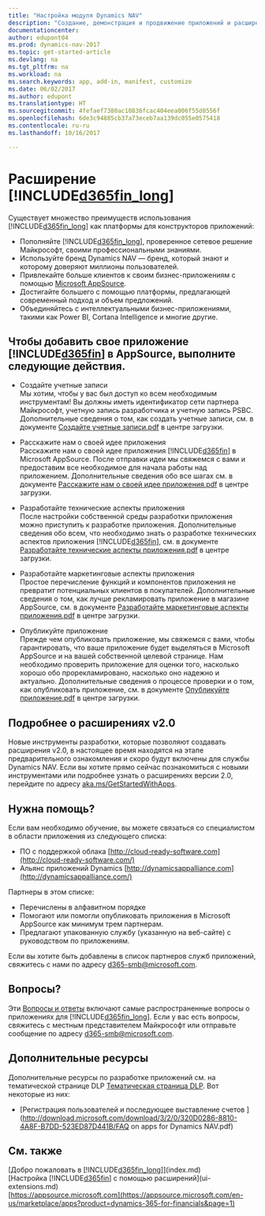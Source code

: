 ```yaml
---
title: "Настройка модуля Dynamics NAV"
description: "Создание, демонстрация и продвижение приложений и расширений для Dynamics NAV."
documentationcenter: 
author: edupont04
ms.prod: dynamics-nav-2017
ms.topic: get-started-article
ms.devlang: na
ms.tgt_pltfrm: na
ms.workload: na
ms.search.keywords: app, add-in, manifest, customize
ms.date: 06/02/2017
ms.author: edupont
ms.translationtype: HT
ms.sourcegitcommit: 4fefaef7380ac10836fcac404eea006f55d8556f
ms.openlocfilehash: 6de3c94885cb37a73eceb7aa139dc055e0575418
ms.contentlocale: ru-ru
ms.lasthandoff: 10/16/2017

---
```

# <a name="extending-included365finlongincludesd365finlongmdmd"></a>Расширение [!INCLUDE[d365fin_long](includes/d365fin_long_md.md)]
Существует множество преимуществ использования [!INCLUDE[d365fin_long](includes/d365fin_long_md.md)] как платформы для конструкторов приложений:

* Пополняйте [!INCLUDE[d365fin_long](includes/d365fin_long_md.md)], проверенное сетевое решение Майкрософт, своими профессиональными знаниями.  
* Используйте бренд Dynamics NAV — бренд, который знают и которому доверяют миллионы пользователей.  
* Привлекайте больше клиентов к своим бизнес-приложениям с помощью [Microsoft AppSource](https://appsource.microsoft.com/).  
* Достигайте большего с помощью платформы, предлагающей современный подход и объем предложений.  
* Объединяйтесь с интеллектуальными бизнес-приложениями, такими как Power BI, Cortana Intelligence и многие другие.  

## <a name="to-bring-your-included365finincludesd365finmdmd-app-into-appsource"></a>Чтобы добавить свое приложение [!INCLUDE[d365fin](includes/d365fin_md.md)] в AppSource, выполните следующие действия.
+ Создайте учетные записи  
Мы хотим, чтобы у вас был доступ ко всем необходимым инструментам! Вы должны иметь идентификатор сети партнера Майкрософт, учетную запись разработчика и учетную запись PSBC.
Дополнительные сведения о том, как создать учетные записи, см. в документе [Создайте учетные записи.pdf](https://go.microsoft.com/fwlink/?linkid=841514) в центре загрузки.

+ Расскажите нам о своей идее приложения  
Расскажите нам о своей идее приложения [!INCLUDE[d365fin](includes/d365fin_md.md)] в Microsoft AppSource. После отправки идеи мы свяжемся с вами и предоставим все необходимое для начала работы над приложением.
Дополнительные сведения обо все шагах см. в документе [Расскажите нам о своей идее приложения.pdf](https://go.microsoft.com/fwlink/?linkid=841515) в центре загрузки.

+ Разработайте технические аспекты приложения    
После настройки собственной среды разработки приложения можно приступить к разработке приложения.
Дополнительные сведения обо всем, что необходимо знать о разработке технических аспектов приложения [!INCLUDE[d365fin](includes/d365fin_md.md)], см. в документе [Разработайте технические аспекты приложения.pdf](https://go.microsoft.com/fwlink/?linkid=841516) в центре загрузки.

+ Разработайте маркетинговые аспекты приложения  
Простое перечисление функций и компонентов приложения не превратит потенциальных клиентов в покупателей. Дополнительные сведения о том, как лучше рекламировать приложение в магазине AppSource, см. в документе [Разработайте маркетинговые аспекты приложения.pdf](https://go.microsoft.com/fwlink/?linkid=841518) в центре загрузки.

+ Опубликуйте приложение  
Прежде чем опубликовать приложение, мы свяжемся с вами, чтобы гарантировать, что ваше приложение будет выделяться в Microsoft AppSource и на вашей собственной целевой странице. Нам необходимо проверить приложение для оценки того, насколько хорошо обо прорекламировано, насколько оно надежно и актуально.
Дополнительные сведения о процессе проверки и о том, как опубликовать приложение, см. в документе [Опубликуйте приложение.pdf](https://go.microsoft.com/fwlink/?linkid=841517) в центре загрузки.

## <a name="learn-more-about-extensions-v20"></a>Подробнее о расширениях v2.0
Новые инструменты разработки, которые позволяют создавать расширения v2.0, в настоящее время находятся на этапе предварительного ознакомления и скоро будут включены для службы Dynamics NAV. Если вы хотите прямо сейчас познакомиться с новыми инструментами или подробнее узнать о расширениях версии 2.0, перейдите по адресу [aka.ms/GetStartedWithApps](http://aka.ms/GetStartedWithApps).  

## <a name="need-help"></a>Нужна помощь?
Если вам необходимо обучение, вы можете связаться со специалистом в области приложения из следующего списка:

* ПО с поддержкой облака [http://cloud-ready-software.com](http://cloud-ready-software.com/)  
* Альянс приложений Dynamics [http://dynamicsappalliance.com](http://dynamicsappalliance.com/)

Партнеры в этом списке:

* Перечислены в алфавитном порядке  
* Помогают или помогли опубликовать приложения в Microsoft AppSource как минимум трем партнерам.  
* Предлагают упакованную службу (указанную на веб-сайте) с руководством по приложениям.  

Если вы хотите быть добавлены в список партнеров служб приложений, свяжитесь с нами по адресу [d365-smb@microsoft.com](mailto:d365-smb@microsoft.com).

## <a name="questions"></a>Вопросы?
Эти [Вопросы и ответы](https://go.microsoft.com/fwlink/?linkid=841520) включают самые распространенные вопросы о приложениях для [!INCLUDE[d365fin_long](includes/d365fin_long_md.md)]. Если у вас есть вопросы, свяжитесь с местным представителем Майкрософт или отправьте сообщение по адресу [d365-smb@microsoft.com](mailto:d365-smb@microsoft.com).

## <a name="further-resources"></a>Дополнительные ресурсы
Дополнительные ресурсы по разработке приложений см. на тематической странице DLP [Тематическая страница DLP](https://mbspartner.microsoft.com/BFI/Topic/76). Вот некоторые из них:
-   [Регистрация пользователей и последующее выставление счетов ](http://download.microsoft.com/download/3/2/0/320D0286-8810-4A8F-B7DD-523ED87D441B/FAQ on apps for Dynamics NAV.pdf)



## <a name="see-also"></a>См. также
[Добро пожаловать в [!INCLUDE[d365fin_long](includes/d365fin_long_md.md)]](index.md)  
[Настройка [!INCLUDE[d365fin](includes/d365fin_md.md)] с помощью расширений](ui-extensions.md)  
[https://appsource.microsoft.com](https://appsource.microsoft.com/en-us/marketplace/apps?product=dynamics-365-for-financials&page=1)

